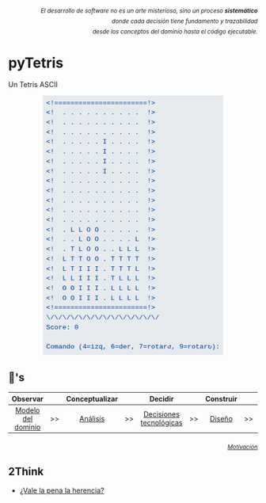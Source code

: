 <div align=right>

<sub>*El desarrollo de software no es un arte misterioso, sino un proceso **sistemático**<br>donde cada decisión tiene fundamento y trazabilidad<br> desde los conceptos del dominio hasta el código ejecutable.*</sub>

</div>

# pyTetris

Un Tetris ASCII

<div align=center>

![](/images/tetris.png)

</div>

## 🚬's

<div align=center>

|Observar||Conceptualizar||Decidir||Construir||Ejecutar|
|:-:|:-:|:-:|:-:|:-:|:-:|:-:|:-:|:-:|
|[Modelo del dominio](/docs/modeloDelDominio.md)|>>|[Análisis](/docs/ProcesoAnalisis.md)|>>|[Decisiones tecnológicas](/docs/DecisionesTecnologicas.md)|>>|[Diseño](/docs/ProcesoDiseño.md)|>>|[Código](/src/)

</div>

<div align=right>

<sub>[*Motivación*](docs/motivación.md)</sub>

</div>

## 2Think

- [¿Vale la pena la herencia?](docs/valeLaPenaLaHerencia.md)
